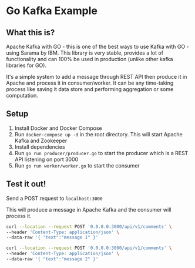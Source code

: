 # Go Kafka Example

## What this is?

Apache Kafka with GO - this is one of the best ways to use Kafka with GO - using Sarama by IBM. This library is very stable, provides a lot of functionality and can 100% be used in production (unlike other kafka libraries for GO).

It's a simple system to add a message through REST API then produce it in Apache and process it in consumer/worker. It can be any time-taking process like saving it data store and performing aggregation or some computation.

## Setup

1. Install Docker and Docker Compose
2. Run `docker-compose up -d` in the root directory. This will start Apache Kafka and Zookeeper
3. Install dependencies
4. Run `go run producer/producer.go` to start the producer which is a REST API listening on port 3000
5. Run `go run worker/worker.go` to start the consumer

## Test it out!

Send a POST request to `localhost:3000`

This will produce a message in Apache Kafka and the consumer will process it.

```bash
curl --location --request POST '0.0.0.0:3000/api/v1/comments' \
--header 'Content-Type: application/json' \
--data-raw '{ "text":"message 1" }'

curl --location --request POST '0.0.0.0:3000/api/v1/comments' \
--header 'Content-Type: application/json' \
--data-raw '{ "text":"message 2" }'
```
